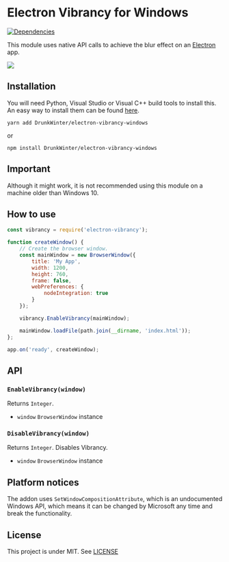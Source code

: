 # Electron Vibrancy for Windows

[![Dependencies](https://status.david-dm.org/gh/DrunkWinter/electron-vibrancy-windows.svg)](https://david-dm.org/DrunkWinter/electron-vibrancy-windows)

This module uses native API calls to achieve the blur effect on an [Electron](https://github.com/electron/electron) app.

![](http://i.imgur.com/0sRPzpn.png)

## Installation
You will need Python, Visual Studio or Visual C++ build tools to install this. An easy way to install them can be found [here](https://www.npmjs.com/package/windows-build-tools).

```shell script
yarn add DrunkWinter/electron-vibrancy-windows
```

or

```shell script
npm install DrunkWinter/electron-vibrancy-windows
```

## Important

Although it might work, it is not recommended using this module on a machine older than Windows 10.

## How to use

```javascript
const vibrancy = require('electron-vibrancy');

function createWindow() {
    // Create the browser window.
    const mainWindow = new BrowserWindow({
        title: 'My App',
        width: 1200,
        height: 760,
        frame: false,
        webPreferences: {
            nodeIntegration: true
        }
    });

    vibrancy.EnableVibrancy(mainWindow);

    mainWindow.loadFile(path.join(__dirname, 'index.html'));
};

app.on('ready', createWindow);
```

## API

### `EnableVibrancy(window)`

Returns `Integer`.

* `window` `BrowserWindow` instance


### `DisableVibrancy(window)`

Returns `Integer`. Disables Vibrancy.

* `window` `BrowserWindow` instance


## Platform notices

The addon uses ```SetWindowCompositionAttribute```, which is an undocumented Windows API, which means it can be changed by Microsoft any time and break the functionality.


## License

This project is under MIT.
See [LICENSE](https://github.com/arkenthera/electron-vibrancy/blob/master/LICENSE)
